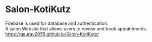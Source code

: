 # Salon-KotiKutz
Firebase is used for database and authentication. <br>
A salon Website that allows users to review and book appointments. <br>
https://gaurav2055.github.io/Salon-KotiKutz/
